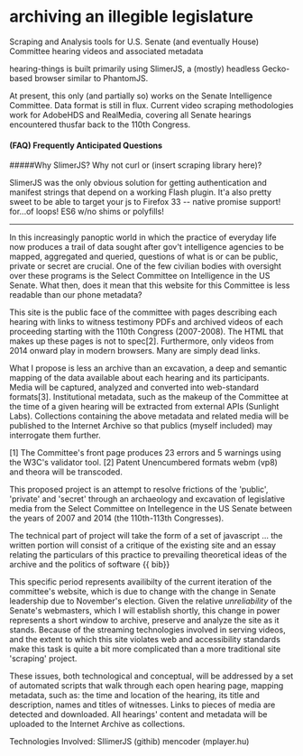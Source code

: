 archiving an illegible legislature
==============

Scraping and Analysis tools for U.S. Senate (and eventually House) Committee hearing videos and associated metadata

hearing-things is built primarily using SlimerJS, a (mostly) headless Gecko-based browser similar to PhantomJS.  

At present, this only (and partially so) works on the Senate Intelligence Committee.  Data format is still in flux.  Current video scraping methodologies work for AdobeHDS and RealMedia, covering all Senate hearings encountered thusfar back to the 110th Congress.

#### (FAQ) Frequently Anticipated Questions

#####Why SlimerJS?  Why not curl or (insert scraping library here)?

SlimerJS was the only obvious solution for getting authentication and manifest strings that depend on a working Flash plugin.  It'a also pretty sweet to be able to target your js to Firefox 33 -- native promise support! for...of loops! ES6  w/no shims or polyfills!

---

In this increasingly panoptic world in which the practice of everyday life now produces a trail of data sought after gov't intelligence agencies to be mapped, aggregated and queried, questions of what is or can be public, private or secret are crucial.  One of the few civilian bodies with oversight over these programs is the Select Committee on Intelligence in the US Senate.  What then, does it mean that this website for this Committee is less readable than our phone metadata?  

This site is the public face of the committee with pages describing each hearing with links to witness testimony PDFs and  archived videos of each proceeding starting with the 110th Congress (2007-2008).  The HTML that makes up these pages is not to spec[2].  Furthermore, only videos from 2014 onward play in modern browsers.  Many are simply dead links.  

What I propose is less an archive than an excavation, a deep and semantic mapping of the data available about each hearing and its participants.  Media will be captured, analyzed and converted into web-standard formats[3].  Institutional metadata, such as the makeup of the Committee at the time of a given hearing will be extracted from external APIs (Sunlight Labs).  Collections containing the above metadata and related media will be published to the Internet Archive so that publics (myself included) may interrogate them further.  

[1] The Committee's front page produces 23 errors and 5 warnings using the W3C's validator tool.
[2] Patent Unencumbered formats webm (vp8) and theora will be transcoded.  

This proposed project is an attempt to resolve frictions of the 'public', 'private' and 'secret' through an archaeology and excavation of legislative media from the Select Committee on Intellegence in the US Senate between the years of 2007 and 2014 (the 110th-113th Congresses).  

The technical part of project will take the form of a set of javascript ... the written portion will consist of a critique of the existing site and an essay relating the particulars of this practice to prevailing theoretical ideas of the archive and the politics of software {{ bib}}



This specific period represents availibilty of the current iteration of the committee's website, which is due to change with the change in Senate leadership due to November's election.  Given the relative <i>unreliability</i> of the Senate's webmasters, which I will establish shortly, this change in power represents a short window to archive, preserve and analyze the site as it stands.  Because of the streaming technologies involved in serving videos, and the extent to which this site violates web and accessibility standards make this task is quite a bit more complicated than a more traditional site 'scraping' project.


These issues, both technological and conceptual, will be addressed by a set of automated scripts that walk through each open hearing page, mapping metadata, such as: the time and location of the hearing, its title and description, names and titles of witnesses.  Links to pieces of media are detected and downloaded.  All hearings' content and metadata will be uploaded to the Internet Archive as collections.

Technologies Involved:
SllimerJS (githib)
mencoder (mplayer.hu)


